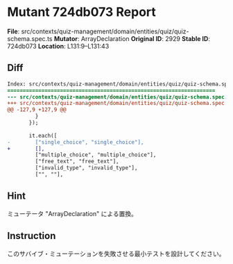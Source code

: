 # Mutant 724db073 Report

**File**: src/contexts/quiz-management/domain/entities/quiz/quiz-schema.spec.ts
**Mutator**: ArrayDeclaration
**Original ID**: 2929
**Stable ID**: 724db073
**Location**: L131:9–L131:43

## Diff

```diff
Index: src/contexts/quiz-management/domain/entities/quiz/quiz-schema.spec.ts
===================================================================
--- src/contexts/quiz-management/domain/entities/quiz/quiz-schema.spec.ts	original
+++ src/contexts/quiz-management/domain/entities/quiz/quiz-schema.spec.ts	mutated #2929
@@ -127,9 +127,9 @@
         }
       });
 
       it.each([
-        ["single_choice", "single_choice"],
+        [],
         ["multiple_choice", "multiple_choice"],
         ["free_text", "free_text"],
         ["invalid_type", "invalid_type"],
         ["", ""],
```

## Hint

ミューテータ "ArrayDeclaration" による置換。

## Instruction

このサバイブ・ミューテーションを失敗させる最小テストを設計してください。

